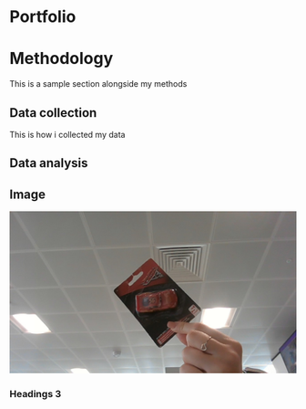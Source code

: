 # Portfolio

# Methodology

This is a sample section alongside my methods

## Data collection

This is how i collected my data

## Data analysis
## Image 
![Test Image](assets/WIN_20220621_13_35_18_Pro.jpg)
### Headings 3
